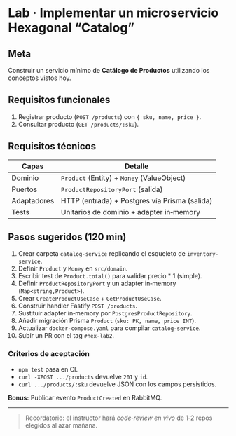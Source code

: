 # Lab · Implementar un microservicio Hexagonal “Catalog”

## Meta

Construir un servicio mínimo de **Catálogo de Productos** utilizando los conceptos vistos hoy.

## Requisitos funcionales

1. Registrar producto (`POST /products`) con `{ sku, name, price }`.  
2. Consultar producto (`GET /products/:sku`).  

## Requisitos técnicos

| Capas | Detalle |
|-------|---------|
| Dominio | `Product` (Entity) + `Money` (ValueObject) |
| Puertos | `ProductRepositoryPort` (salida) |
| Adaptadores | HTTP (entrada) + Postgres vía Prisma (salida) |
| Tests | Unitarios de dominio + adapter in‑memory |

## Pasos sugeridos (120 min)

1. Crear carpeta `catalog-service` replicando el esqueleto de `inventory-service`.  
2. Definir `Product` y `Money` en `src/domain`.  
3. Escribir test de `Product.total()` para validar precio * 1 (simple).  
4. Definir `ProductRepositoryPort` y un adapter in‑memory (`Map<string,Product>`).  
5. Crear `CreateProductUseCase` + `GetProductUseCase`.  
6. Construir handler Fastify `POST /products`.  
7. Sustituir adapter in‑memory por `PostgresProductRepository`.  
8. Añadir migración Prisma `Product` (`sku: PK, name, price INT`).  
9. Actualizar `docker-compose.yaml` para compilar `catalog-service`.  
10. Subir un PR con el tag `#hex-lab2`.

### Criterios de aceptación

- `npm test` pasa en CI.  
- `curl -XPOST .../products` devuelve `201` y `id`.  
- `curl .../products/:sku` devuelve JSON con los campos persistidos.

**Bonus:** Publicar evento `ProductCreated` en RabbitMQ.

---

> Recordatorio: el instructor hará *code‑review en vivo* de 1‑2 repos elegidos al azar mañana.